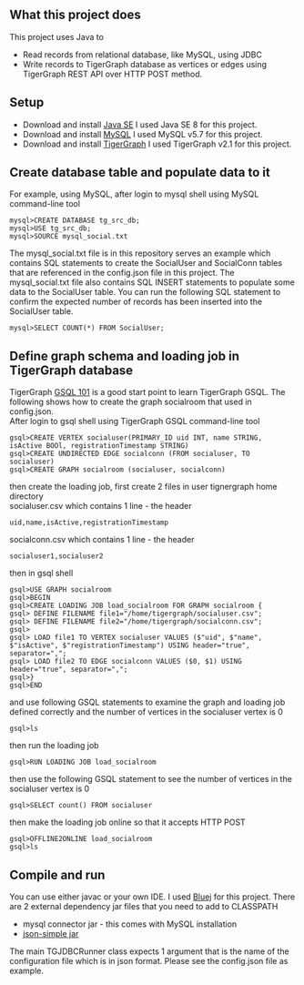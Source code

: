 ## What this project does  
This project uses Java to  
* Read records from relational database, like MySQL, using JDBC  
* Write records to TigerGraph database as vertices or edges using TigerGraph REST API over HTTP POST method.  
  
## Setup  
* Download and install [Java SE]([http://www.oracle.com/technetwork/java/javase/downloads/index.html](http://www.oracle.com/technetwork/java/javase/downloads/index.html))  
I used Java SE 8 for this project.  
* Download and install [MySQL]([https://dev.mysql.com/downloads/mysql/](https://dev.mysql.com/downloads/mysql/))  
I used MySQL v5.7 for this project.  
* Download and install [TigerGraph]([https://www.tigergraph.com/download/](https://www.tigergraph.com/download/))  
I used TigerGraph v2.1 for this project.  
  
## Create database table and populate data to it  
For example, using MySQL, after login to mysql shell using MySQL command-line tool  
```  
mysql>CREATE DATABASE tg_src_db;  
mysql>USE tg_src_db;  
mysql>SOURCE mysql_social.txt  
```  
The mysql_social.txt file is in this repository serves an example which contains SQL statements to create the SocialUser and SocialConn tables that are referenced in the config.json file in this project. The mysql_social.txt file also contains SQL INSERT statements to populate some data to the SocialUser table. You can run the following SQL statement to confirm the expected number of records has been inserted into the SocialUser table.  
```  
mysql>SELECT COUNT(*) FROM SocialUser;  
```  
## Define graph schema and loading job in TigerGraph database  
TigerGraph [GSQL 101]([https://doc.tigergraph.com/2.1/GSQL-101.html](https://doc.tigergraph.com/2.1/GSQL-101.html)) is a good start point to learn TigerGraph GSQL. The following shows how to create the graph socialroom that used in config.json.  
After login to gsql shell using TigerGraph GSQL command-line tool  
```  
gsql>CREATE VERTEX socialuser(PRIMARY_ID uid INT, name STRING, isActive BOOl, registrationTimestamp STRING)  
gsql>CREATE UNDIRECTED EDGE socialconn (FROM socialuser, TO socialuser)  
gsql>CREATE GRAPH socialroom (socialuser, socialconn)  
```  
then create the loading job, first create 2 files in user tignergraph home directory  
socialuser.csv which contains 1 line - the header  
```  
uid,name,isActive,registrationTimestamp  
```  
socialconn.csv which contains 1 line - the header  
```  
socialuser1,socialuser2  
```  
then in gsql shell  
```  
gsql>USE GRAPH socialroom  
gsql>BEGIN  
gsql>CREATE LOADING JOB load_socialroom FOR GRAPH socialroom {  
gsql> DEFINE FILENAME file1="/home/tigergraph/socialuser.csv";  
gsql> DEFINE FILENAME file2="/home/tigergraph/socialconn.csv";  
gsql>  
gsql> LOAD file1 TO VERTEX socialuser VALUES ($"uid", $"name", $"isActive", $"registrationTimestamp") USING header="true", separator=",";  
gsql> LOAD file2 TO EDGE socialconn VALUES ($0, $1) USING header="true", separator=",";  
gsql>}  
gsql>END  
```  
and use following GSQL statements to examine the graph and loading job defined correctly and the number of vertices in the socialuser vertex is 0  
```  
gsql>ls  
```  
then run the loading job  
```  
gsql>RUN LOADING JOB load_socialroom  
```  
then use the following GSQL statement to see the number of vertices in the socialuser vertex is 0  
```  
gsql>SELECT count() FROM socialuser  
```  
then make the loading job online so that it accepts HTTP POST  
```  
gsql>OFFLINE2ONLINE load_socialroom  
gsql>ls  
```  
## Compile and run  
You can use either javac or your own IDE. I used [Bluej](https://www.bluej.org) for this project.  There are 2 external dependency jar files that you need to add to CLASSPATH
* mysql connector jar - this comes with MySQL installation
* [json-simple jar](https://mvnrepository.com/artifact/com.googlecode.json-simple/json-simple)

The main TGJDBCRunner class expects 1 argument that is the name of the configuration file which is in json format. Please see the config.json file as example.
